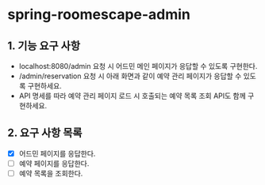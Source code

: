 # spring-roomescape-admin

## 1. 기능 요구 사항

- localhost:8080/admin 요청 시 어드민 메인 페이지가 응답할 수 있도록 구현한다.
- /admin/reservation 요청 시 아래 화면과 같이 예약 관리 페이지가 응답할 수 있도록 구현하세요.
- API 명세를 따라 예약 관리 페이지 로드 시 호출되는 예약 목록 조회 API도 함께 구현하세요.

## 2. 요구 사항 목록

- [x] 어드민 페이지를 응답한다.
- [ ] 예약 페이지를 응답한다.
- [ ] 예약 목록을 조회한다.
